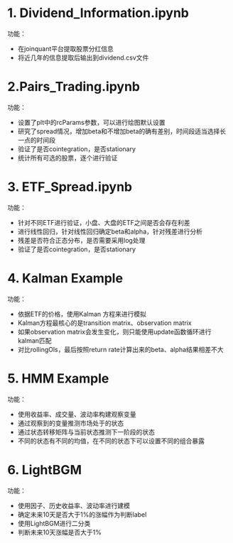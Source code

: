 # 1. Dividend_Information.ipynb

功能：
- 在joinquant平台提取股票分红信息
- 将近几年的信息提取后输出到dividend.csv文件

# 2.Pairs_Trading.ipynb

功能：
- 设置了plt中的rcParams参数，可以进行绘图默认设置
- 研究了spread情况，增加beta和不增加beta的确有差别，时间段适当选择长一点的时间段
- 验证了是否cointegration，是否stationary
- 统计所有可选的股票，逐个进行验证


# 3. ETF_Spread.ipynb

功能：
-  针对不同ETF进行验证，小盘、大盘的ETF之间是否会存在利差
-  进行线性回归，针对线性回归确定beta和alpha，针对残差进行分析
-  残差是否符合正态分布，是否需要采用log处理
-  验证了是否cointegration，是否stationary



# 4. Kalman Example
功能：
-  依据ETF的价格，使用Kalman 方程来进行模拟
-  Kalman方程最核心的是transition matrix、observation matrix
-  如果observation matrix会发生变化，则只能使用update函数循环进行kalman匹配
-  对比rollingOls，最后按照return rate计算出来的beta、alpha结果相差不大


# 5.  HMM Example
功能：
-  使用收益率、成交量、波动率构建观察变量
-  通过观察到的变量推测市场处于的状态
-  通过状态转移矩阵与当前状态推测下一阶段的状态
-  不同的状态有不同的均值，在不同的状态下可以设置不同的组合暴露


# 6.  LightBGM
功能：
- 使用因子、历史收益率、波动率进行建模
- 确定未来10天是否大于1%的涨幅作为判断label
- 使用LightBGM进行二分类
- 判断未来10天涨幅是否大于1%